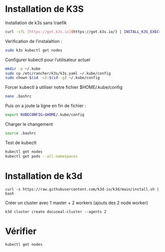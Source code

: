 # Installation de K3S

Installation de k3s sans traefik

```bash
curl -sfL [https://get.k3s.io](https://get.k3s.io/) | INSTALL_K3S_EXEC="--disable traefik" sh -
```

Verification de l’instalaltion : 

```bash
sudo k3s kubectl get nodes
```

Configurer kubectl pour l’utilisateur actuel

```bash
mkdir -p ~/.kube
sudo cp /etc/rancher/k3s/k3s.yaml ~/.kube/config
sudo chown $(id -u):$(id -g) ~/.kube/config
```

Forcer kubectl à utiliser notre fichier $HOME/.kube/config

```bash
nano .bashrc
```

Puis on a joute la ligne en fin de fichier : 

```bash
export KUBECONFIG=$HOME/.kube/config
```

Charger le changement

```bash
source .bashrc
```

Test de kubectl

```bash
kubectl get nodes
kubectl get pods --all-namespaces
```
# Installation de k3d
```
curl -s https://raw.githubusercontent.com/k3d-io/k3d/main/install.sh | bash
```

Créer un cluster avec 1 master + 2 workers (ajouts des 2 node worker)
```
k3d cluster create docuseal-cluster --agents 2
```

# Vérifier
```
kubectl get nodes
```
